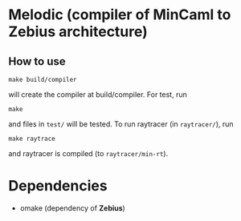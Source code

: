 # Melodic (compiler of **MinCaml** to **Zebius** architecture)

## How to use
```
make build/compiler
```
will create the compiler at build/compiler.
For test, run
```
make
```
and files in `test/` will be tested.
To run raytracer (in `raytracer/`), run
```
make raytrace
```
and raytracer is compiled (to `raytracer/min-rt`).
# Dependencies
* omake (dependency of **Zebius**)

